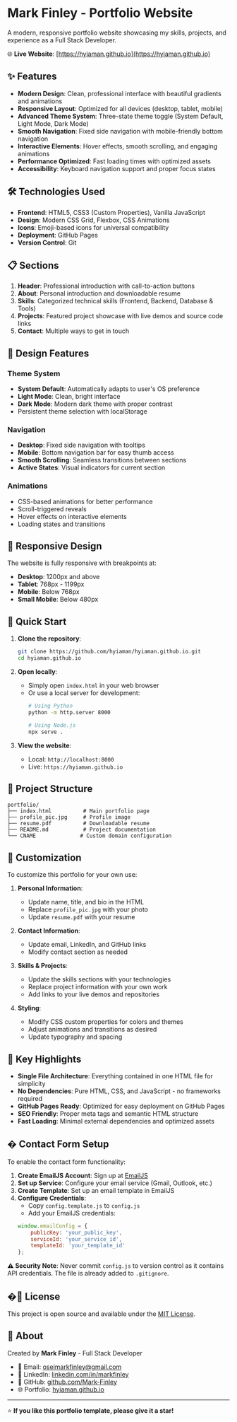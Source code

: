 # Mark Finley - Portfolio Website

A modern, responsive portfolio website showcasing my skills, projects, and experience as a Full Stack Developer.

🌐 **Live Website**: [https://hyiaman.github.io](https://hyiaman.github.io)

## ✨ Features

- **Modern Design**: Clean, professional interface with beautiful gradients and animations
- **Responsive Layout**: Optimized for all devices (desktop, tablet, mobile)
- **Advanced Theme System**: Three-state theme toggle (System Default, Light Mode, Dark Mode)
- **Smooth Navigation**: Fixed side navigation with mobile-friendly bottom navigation
- **Interactive Elements**: Hover effects, smooth scrolling, and engaging animations
- **Performance Optimized**: Fast loading times with optimized assets
- **Accessibility**: Keyboard navigation support and proper focus states

## 🛠️ Technologies Used

- **Frontend**: HTML5, CSS3 (Custom Properties), Vanilla JavaScript
- **Design**: Modern CSS Grid, Flexbox, CSS Animations
- **Icons**: Emoji-based icons for universal compatibility
- **Deployment**: GitHub Pages
- **Version Control**: Git

## 📋 Sections

1. **Header**: Professional introduction with call-to-action buttons
2. **About**: Personal introduction and downloadable resume
3. **Skills**: Categorized technical skills (Frontend, Backend, Database & Tools)
4. **Projects**: Featured project showcase with live demos and source code links
5. **Contact**: Multiple ways to get in touch

## 🎨 Design Features

### Theme System
- **System Default**: Automatically adapts to user's OS preference
- **Light Mode**: Clean, bright interface
- **Dark Mode**: Modern dark theme with proper contrast
- Persistent theme selection with localStorage

### Navigation
- **Desktop**: Fixed side navigation with tooltips
- **Mobile**: Bottom navigation bar for easy thumb access
- **Smooth Scrolling**: Seamless transitions between sections
- **Active States**: Visual indicators for current section

### Animations
- CSS-based animations for better performance
- Scroll-triggered reveals
- Hover effects on interactive elements
- Loading states and transitions

## 📱 Responsive Design

The website is fully responsive with breakpoints at:
- **Desktop**: 1200px and above
- **Tablet**: 768px - 1199px
- **Mobile**: Below 768px
- **Small Mobile**: Below 480px

## 🚀 Quick Start

1. **Clone the repository**:
   ```bash
   git clone https://github.com/hyiaman/hyiaman.github.io.git
   cd hyiaman.github.io
   ```

2. **Open locally**:
   - Simply open `index.html` in your web browser
   - Or use a local server for development:
     ```bash
     # Using Python
     python -m http.server 8000
     
     # Using Node.js
     npx serve .
     ```

3. **View the website**:
   - Local: `http://localhost:8000`
   - Live: `https://hyiaman.github.io`

## 📂 Project Structure

```
portfolio/
├── index.html          # Main portfolio page
├── profile_pic.jpg     # Profile image
├── resume.pdf          # Downloadable resume
├── README.md           # Project documentation
└── CNAME              # Custom domain configuration
```

## 🔧 Customization

To customize this portfolio for your own use:

1. **Personal Information**:
   - Update name, title, and bio in the HTML
   - Replace `profile_pic.jpg` with your photo
   - Update `resume.pdf` with your resume

2. **Contact Information**:
   - Update email, LinkedIn, and GitHub links
   - Modify contact section as needed

3. **Skills & Projects**:
   - Update the skills sections with your technologies
   - Replace project information with your own work
   - Add links to your live demos and repositories

4. **Styling**:
   - Modify CSS custom properties for colors and themes
   - Adjust animations and transitions as desired
   - Update typography and spacing

## 🌟 Key Highlights

- **Single File Architecture**: Everything contained in one HTML file for simplicity
- **No Dependencies**: Pure HTML, CSS, and JavaScript - no frameworks required
- **GitHub Pages Ready**: Optimized for easy deployment on GitHub Pages
- **SEO Friendly**: Proper meta tags and semantic HTML structure
- **Fast Loading**: Minimal external dependencies and optimized assets

## � Contact Form Setup

To enable the contact form functionality:

1. **Create EmailJS Account**: Sign up at [EmailJS](https://www.emailjs.com/)
2. **Set up Service**: Configure your email service (Gmail, Outlook, etc.)
3. **Create Template**: Set up an email template in EmailJS
4. **Configure Credentials**: 
   - Copy `config.template.js` to `config.js`
   - Add your EmailJS credentials:
   ```javascript
   window.emailConfig = {
       publicKey: 'your_public_key',
       serviceId: 'your_service_id', 
       templateId: 'your_template_id'
   };
   ```

**⚠️ Security Note**: Never commit `config.js` to version control as it contains API credentials. The file is already added to `.gitignore`.

## �📄 License

This project is open source and available under the [MIT License](LICENSE).

## 👤 About

Created by **Mark Finley** - Full Stack Developer

- 📧 Email: [oseimarkfinley@gmail.com](mailto:oseimarkfinley@gmail.com)
- 💼 LinkedIn: [linkedin.com/in/markfinley](https://linkedin.com/in/markfinley)
- 🔗 GitHub: [github.com/Mark-Finley](https://github.com/Mark-Finley)
- 🌐 Portfolio: [hyiaman.github.io](https://hyiaman.github.io)

---

⭐ **If you like this portfolio template, please give it a star!**